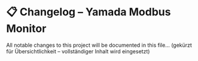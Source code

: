 # 📋 Changelog – Yamada Modbus Monitor

All notable changes to this project will be documented in this file...
(gekürzt für Übersichtlichkeit – vollständiger Inhalt wird eingesetzt)